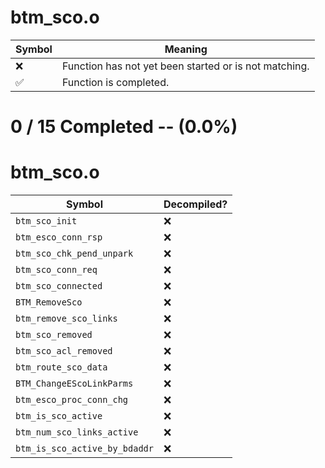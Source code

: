 # btm_sco.o
| Symbol | Meaning 
| ------------- | ------------- 
| :x: | Function has not yet been started or is not matching. 
| :white_check_mark: | Function is completed. 


# 0 / 15 Completed -- (0.0%)
# btm_sco.o
| Symbol | Decompiled? |
| ------------- | ------------- |
| `btm_sco_init` | :x: |
| `btm_esco_conn_rsp` | :x: |
| `btm_sco_chk_pend_unpark` | :x: |
| `btm_sco_conn_req` | :x: |
| `btm_sco_connected` | :x: |
| `BTM_RemoveSco` | :x: |
| `btm_remove_sco_links` | :x: |
| `btm_sco_removed` | :x: |
| `btm_sco_acl_removed` | :x: |
| `btm_route_sco_data` | :x: |
| `BTM_ChangeEScoLinkParms` | :x: |
| `btm_esco_proc_conn_chg` | :x: |
| `btm_is_sco_active` | :x: |
| `btm_num_sco_links_active` | :x: |
| `btm_is_sco_active_by_bdaddr` | :x: |
